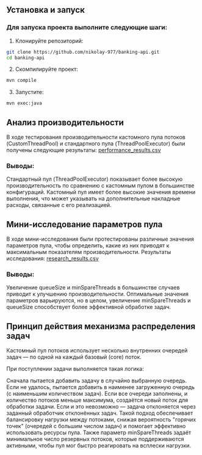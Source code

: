 ## Установка и запуск

### Для запуска проекта выполните следующие шаги:

1. Клонируйте репозиторий:

```bash
git clone https://github.com/nikolay-977/banking-api.git
cd banking-api
 ```

2. Скомпилируйте проект:

```bash
mvn compile
 ```

3. Запустите:

```bash
mvn exec:java
 ```

## Анализ производительности
   
В ходе тестирования производительности кастомного пула потоков (CustomThreadPool) 
и стандартного пула (ThreadPoolExecutor) были получены следующие результаты: [performance_results.csv](performance_results.csv)

### Выводы:

Стандартный пул (ThreadPoolExecutor) показывает более высокую производительность по сравнению с кастомным пулом в большинстве конфигураций.
Кастомный пул имеет более высокие значения времени выполнения, что может указывать на дополнительные накладные расходы, связанные с его реализацией.

## Мини-исследование параметров пула

В ходе мини-исследования были протестированы различные значения параметров пула, 
чтобы определить, какие из них приводят к максимальным показателям производительности. 
Результаты исследования: [research_results.csv](research_results.csv)

### Выводы:

Увеличение queueSize и minSpareThreads в большинстве случаев приводит к улучшению производительности.
Оптимальные значения параметров варьируются, но в целом, 
увеличение minSpareThreads и queueSize способствует более эффективной обработке задач.

## Принцип действия механизма распределения задач

Кастомный пул потоков использует несколько внутренних очередей задач — по одной на каждый базовый (core) поток.

При поступлении задачи выполняется такая логика:

Сначала пытается добавить задачу в случайно выбранную очередь.
Если не удалось, пытается добавить в наименее загруженную очередь (с наименьшим количеством задач).
Если все очереди заполнены, и количество потоков меньше максимума, создаётся новый поток для обработки задачи.
Если и это невозможно — задача отклоняется через заданный обработчик отклонённых задач.
Такой подход обеспечивает балансировку нагрузки между потоками, 
снижая вероятность "горячих точек" (очередей с большим числом задач) и помогает эффективно использовать ресурсы пула. 
Также параметр minSpareThreads задаёт минимальное число резервных потоков, которые поддерживаются активными, 
чтобы пул мог быстро реагировать на всплески нагрузки.